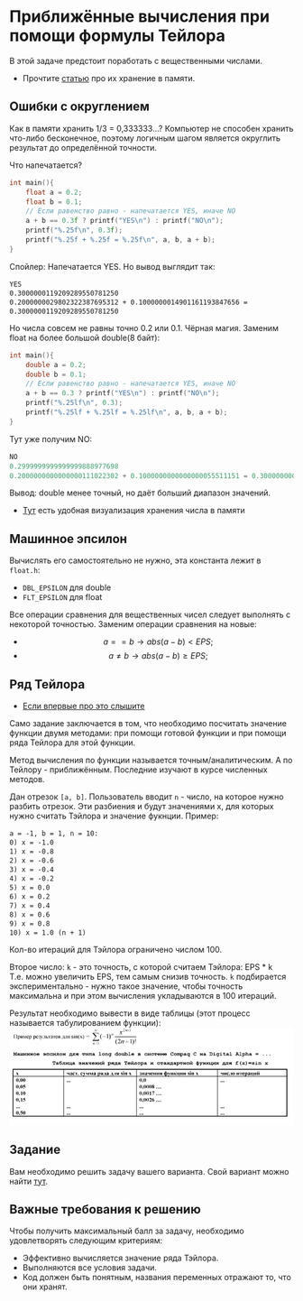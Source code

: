 # Приближённые вычисления при помощи формулы Тейлора

В этой задаче предстоит поработать с вещественными числами.

- Прочтите [статью](https://courses.grainger.illinois.edu/cs357/fa2019/references/ref-1-fp/) про их хранение в памяти.

## Ошибки с округлением
Как в памяти хранить 1/3 = 0,333333...? Компьютер не способен хранить что-либо бесконечное, поэтому логичным шагом является округлить результат до определённой точности.  

Что напечатается?
```c
int main(){
    float a = 0.2;
    float b = 0.1;
    // Если равенство равно - напечатается YES, иначе NO
    a + b == 0.3f ? printf("YES\n") : printf("NO\n");
    printf("%.25f\n", 0.3f);
    printf("%.25f + %.25f = %.25f\n", a, b, a + b);
}
```
Спойлер: Напечатается YES. Но вывод выглядит так:
```
YES
0.3000000119209289550781250
0.2000000029802322387695312 + 0.1000000014901161193847656 = 0.3000000119209289550781250
```
Но числа совсем не равны точно 0.2 или 0.1. Чёрная магия.
Заменим float на более большой double(8 байт):
```c
int main(){
    double a = 0.2;
    double b = 0.1;
    // Если равенство равно - напечатается YES, иначе NO
    a + b == 0.3 ? printf("YES\n") : printf("NO\n");
    printf("%.25lf\n", 0.3);
    printf("%.25lf + %.25lf = %.25lf\n", a, b, a + b);
}
```
Тут уже получим NO:
```c
NO
0.2999999999999999888977698
0.2000000000000000111022302 + 0.1000000000000000055511151 = 0.300000000000000044408921
```

Вывод: double менее точный, но даёт больший диапазон значений.

- [Тут](https://bartaz.github.io/ieee754-visualization/) есть удобная визуализация хранения числа в памяти

## Машинное эпсилон
Вычислять его самостоятельно не нужно, эта константа лежит в `float.h`:
- `DBL_EPSILON` для double
- `FLT_EPSILON` для float

Все операции сравнения для вещественных чисел следует выполнять с некоторой точностью.
Заменим операции сравнения на новые:
- $$a == b \rightarrow abs(a - b) < EPS;$$
- $$a\neq b \rightarrow abs(a - b) \geq EPS;$$

## Ряд Тейлора
- [Если впервые про это слышите](https://www.geeksforgeeks.org/taylor-series/)

Само задание заключается в том, что необходимо посчитать значение функции двумя методами: при помощи готовой функции и при помощи ряда Тейлора для этой функции.

Метод вычисления по функции называется точным/аналитическим. А по Тейлору - приближённым. Последние изучают в курсе численных методов.

Дан отрезок `[a, b]`. Пользователь вводит `n` - число, на которое нужно разбить отрезок. Эти разбиения и будут значениями x, для которых нужно считать Тэйлора и значение фукнции.
Пример:
```
a = -1, b = 1, n = 10:
0) x = -1.0
1) x = -0.8
2) x = -0.6
3) x = -0.4
4) x = -0.2
5) x = 0.0
6) x = 0.2
7) x = 0.4
8) x = 0.6
9) x = 0.8
10) x = 1.0 (n + 1)
```
Кол-во итераций для Тэйлора ограничено числом 100.

Второе число: `k` - это точность, с которой считаем Тэйлора: EPS * k   
Т.е. можно увеличить EPS, тем самым снизив точность. `k` подбирается экспериментально - нужно такое значение, чтобы точность максимальна и при этом вычисления укладываются в 100 итераций.

Результат необходимо вывести в виде таблицы (этот процесс называется табулированием функции):
![Alt text](./pic/pic.png)

## Задание

Вам необходимо решить задачу вашего варианта. Свой вариант можно найти [тут](variants.md).

## Важные требования к решению
Чтобы получить максимальный балл за задачу, необходимо удовлетворять следующим критериям:
- Эффективно вычисляется значение ряда Тэйлора.
- Выполняются все условия задачи.
- Код должен быть понятным, названия переменных отражают то, что они хранят.

